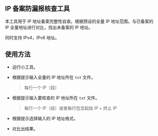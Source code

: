 ## IP 备案防漏报核查工具

本工具用于 IP 地址备案完整性自查。根据预设的全量 IP 地址范围。与已备案的 IP 全量地址进行对比，找出未备案的 IP 地址。

同时支持 IPv4，IPv6 地址。

## 使用方法

- 运行小工具。

- 根据提示输入全量的 IP 地址所在 `txt` 文件。

  > 每行一个 IP（段）

- 根据提示输入要核查的 IP 地址所在 `txt` 文件。

  > 每行一个 IP（段）或者每行包含起始 IP + 终止 IP 

- 根据提示选择输入的 IP 地址格式。

- 对比出结果。